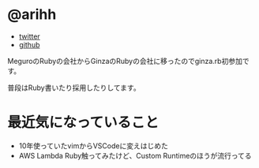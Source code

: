 # @arihh

* [twitter](https://twitter.com/arihh)
* [github](https://github.com/arihh)

MeguroのRubyの会社からGinzaのRubyの会社に移ったのでginza.rb初参加です。

普段はRuby書いたり採用したりしてます。

# 最近気になっていること

* 10年使っていたvimからVSCodeに変えはじめた
* AWS Lambda Ruby触ってみたけど、Custom Runtimeのほうが流行ってる
